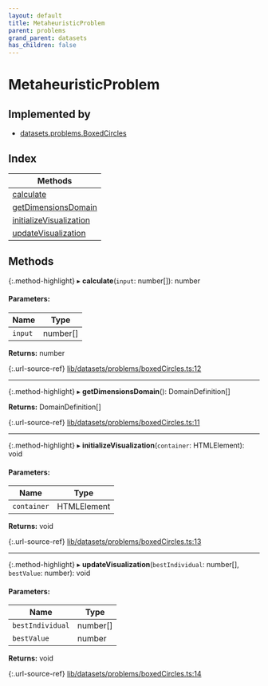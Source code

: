 ```yaml
---
layout: default
title: MetaheuristicProblem
parent: problems
grand_parent: datasets
has_children: false
---
```


# MetaheuristicProblem

## Implemented by

* [datasets.problems.BoxedCircles](../../classes/datasets_problems_boxedcircles)

## Index

| Methods |
|-----------|
| [calculate](#calculate) |
| [getDimensionsDomain](#getdimensionsdomain) |
| [initializeVisualization](#initializevisualization) |
| [updateVisualization](#updatevisualization) |

## Methods

{:.method-highlight}
▸ **calculate**(`input`: number[]): number

#### Parameters:

Name | Type |
------ | ------ |
`input` | number[] |

**Returns:** number

{:.url-source-ref}
[lib/datasets/problems/boxedCircles.ts:12](https://github.com/ascentcore/dataspot/blob/eafb62e/lib/datasets/problems/boxedCircles.ts#L12)

___

{:.method-highlight}
▸ **getDimensionsDomain**(): DomainDefinition[]

**Returns:** DomainDefinition[]

{:.url-source-ref}
[lib/datasets/problems/boxedCircles.ts:11](https://github.com/ascentcore/dataspot/blob/eafb62e/lib/datasets/problems/boxedCircles.ts#L11)

___

{:.method-highlight}
▸ **initializeVisualization**(`container`: HTMLElement): void

#### Parameters:

Name | Type |
------ | ------ |
`container` | HTMLElement |

**Returns:** void

{:.url-source-ref}
[lib/datasets/problems/boxedCircles.ts:13](https://github.com/ascentcore/dataspot/blob/eafb62e/lib/datasets/problems/boxedCircles.ts#L13)

___

{:.method-highlight}
▸ **updateVisualization**(`bestIndividual`: number[], `bestValue`: number): void

#### Parameters:

Name | Type |
------ | ------ |
`bestIndividual` | number[] |
`bestValue` | number |

**Returns:** void

{:.url-source-ref}
[lib/datasets/problems/boxedCircles.ts:14](https://github.com/ascentcore/dataspot/blob/eafb62e/lib/datasets/problems/boxedCircles.ts#L14)
